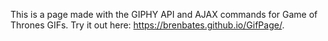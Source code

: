 This is a page made with the GIPHY API and AJAX commands for Game of Thrones GIFs. 
Try it out here: https://brenbates.github.io/GifPage/.